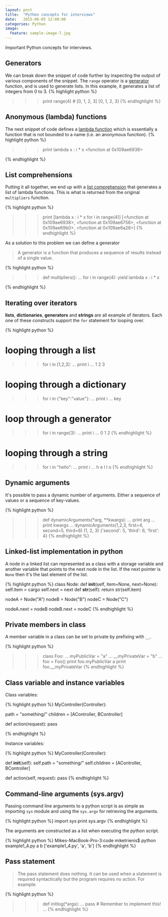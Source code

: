 ```yaml
---
layout: post
title:  "Python concepts for interviews"
date:   2015-06-05 12:00:00
categories: Python
image:
  feature: sample-image-7.jpg
---
```


Important Python concepts for interviews.

## Generators

We can break down the snippet of code further by inspecting the output of various components of the snippet. The `range` operator is a [generator](https://wiki.python.org/moin/Generators) function, and is used to generate lists. In this example, it generates a list of integers from 0 to 3.
{% highlight python %}
>>> print range(4) # [0, 1, 2, 3]
[0, 1, 2, 3]
{% endhighlight %}

## Anonymous (lambda) functions 

The next snippet of code defines a [lambda function](http://www.secnetix.de/olli/Python/lambda_functions.hawk) which is essentially a function that is not bounded to a name (i.e. an anonymous function). 
{% highlight python %}
>>> print lambda x : i * x
<function <lambda> at 0x109ae6938>

{% endhighlight %}

## List comprehensions

Putting it all together, we end up with a [list comprehension](http://www.secnetix.de/olli/Python/list_comprehensions.hawk) that generates a list of lambda functions. This is what is returned from the original `multipliers` function. 

{% highlight python %}
>>> print [lambda x : i * x for i in range(4)]
[<function <lambda> at 0x109ae6938>, <function <lambda> at 0x109ae6758>, <function <lambda> at 0x109ae69b0>, <function <lambda> at 0x109ae6a28>]
{% endhighlight %}

As a solution to this problem we can define a generator 

> A generator is a function that produces a sequence of results instead of a single value.

{% highlight python %}
>>> def multipliers():
...      for i in range(4): yield lambda x : i * x 

{% endhighlight %}

## Iterating over iterators 

 __lists__, __dictionaries__, __generators__ and __strings__ are all example of iterators. Each one of these constructs support the `for` statement for looping over.
  
{% highlight python %}

# looping through a list
>>> for i in [1,2,3]:
...   print i
... 
1
2
3

# looping through a dictionary
>>> for i in {"key":"value"}:
...   print i
... 
key

# loop through a generator 
>>> for i in range(3):
...   print i
... 
0
1
2
{% endhighlight %}

# looping through a string
>>> for i in "hello":
...     print i
... 
h
e
l
l
o
{% endhighlight %}


## Dynamic arguments

It's possible to pass a dynamic number of arguments. Either a sequence of values or a sequence of key-values. 

{% highlight python %}
>>> def dynamicArguments(*arg, **kwargs):
...     print arg
...     print kwargs
... 
>>> dynamicArguments(1,2,3, first=4, second=5, third=6)
(1, 2, 3)
{'second': 5, 'third': 6, 'first': 4}
{% endhighlight %}

## Linked-list implementation in python

A node in a linked list can represented as a class with a storage variable and another variable that points to the next node in the list. If the next pointer is `None` then it's the last element of the list.

{% highlight python %}
class Node:
  def __init__(self, item=None, next=None):
    self.item = cargo
    self.next  = next
  def __str__(self):
    return str(self.item)

nodeA = Node("A")
nodeB = Node("B")
nodeC = Node("C")

nodeA.next = nodeB
nodeB.next = nodeC
{% endhighlight %}

## Private members in class

A member variable in a class can be set to private by prefixing with `__`. 

{% highlight python %}
>>> class Foo:
...     myPublicVar = "a" 
...     __myPrivateVar = "b" 
... 
>>> foo = Foo()
>>> print foo.myPublicVar
a
>>> print foo.__myPrivateVar
{% endhighlight %}


## Class variable and instance variables

Class variables:

{% highlight python %}
MyController(Controller):

  path = "something/"
  children = [AController, BController]

  def action(request):
    pass

{% endhighlight %}

Instance variables:

{% highlight python %}
MyController(Controller):

  def __init__(self):
    self.path = "something/"
    self.children = [AController, BController]

  def action(self, request):
    pass
{% endhighlight %}

## Command-line arguments (sys.argv)

Passing command line arguments to a python script is as simple as importing `sys` module and using the `sys.argv` for retrieving the arguments.

{% highlight python %}
import sys
print sys.argv
{% endhighlight %}

The arguments are constructed as a list when executing the python script.

{% highlight python %}
Mikes-MacBook-Pro-3:code miketrienis$ python example1_4.py a b
['example1_4.py', 'a', 'b']
{% endhighlight %}

## Pass statement

>The pass statement does nothing. It can be used when a statement is required syntactically but the program requires no action. For example:

{% highlight python %}
>>> def initlog(*args):
...     pass   # Remember to implement this!
...
{% endhighlight %}



